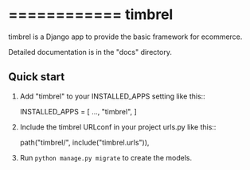 ============
timbrel
============

timbrel is a Django app to provide the basic framework for ecommerce.

Detailed documentation is in the "docs" directory.

## Quick start

1. Add "timbrel" to your INSTALLED_APPS setting like this::

   INSTALLED_APPS = [
   ...,
   "timbrel",
   ]

2. Include the timbrel URLconf in your project urls.py like this::

   path("timbrel/", include("timbrel.urls")),

3. Run `python manage.py migrate` to create the models.

<!-- 4. Start the development server and visit the admin to create a poll.

5. Visit the ``/timbrel/`` URL to participate in the poll. -->
